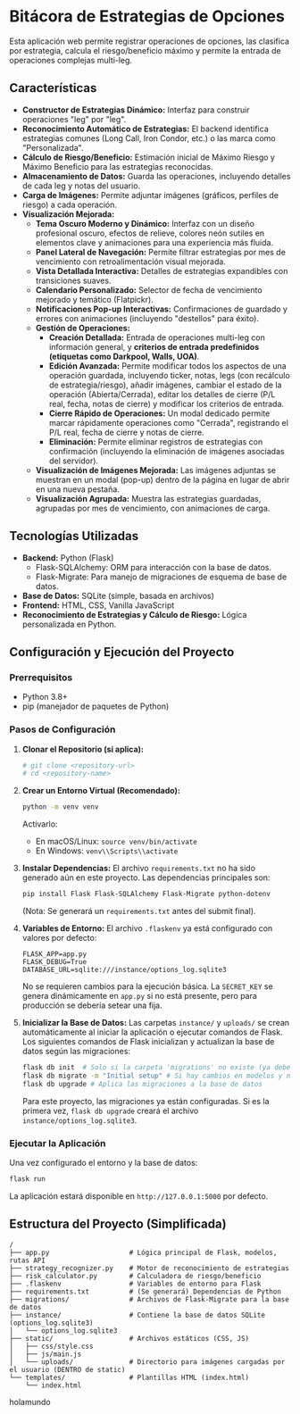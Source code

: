 # Bitácora de Estrategias de Opciones

Esta aplicación web permite registrar operaciones de opciones, las clasifica por estrategia, calcula el riesgo/beneficio máximo y permite la entrada de operaciones complejas multi-leg.

## Características

- **Constructor de Estrategias Dinámico:** Interfaz para construir operaciones "leg" por "leg".
- **Reconocimiento Automático de Estrategias:** El backend identifica estrategias comunes (Long Call, Iron Condor, etc.) o las marca como "Personalizada".
- **Cálculo de Riesgo/Beneficio:** Estimación inicial de Máximo Riesgo y Máximo Beneficio para las estrategias reconocidas.
- **Almacenamiento de Datos:** Guarda las operaciones, incluyendo detalles de cada leg y notas del usuario.
- **Carga de Imágenes:** Permite adjuntar imágenes (gráficos, perfiles de riesgo) a cada operación.
- **Visualización Mejorada:**
    - **Tema Oscuro Moderno y Dinámico:** Interfaz con un diseño profesional oscuro, efectos de relieve, colores neón sutiles en elementos clave y animaciones para una experiencia más fluida.
    - **Panel Lateral de Navegación:** Permite filtrar estrategias por mes de vencimiento con retroalimentación visual mejorada.
    - **Vista Detallada Interactiva:** Detalles de estrategias expandibles con transiciones suaves.
    - **Calendario Personalizado:** Selector de fecha de vencimiento mejorado y temático (Flatpickr).
    - **Notificaciones Pop-up Interactivas:** Confirmaciones de guardado y errores con animaciones (incluyendo "destellos" para éxito).
    - **Gestión de Operaciones:**
        - **Creación Detallada:** Entrada de operaciones multi-leg con información general, y **criterios de entrada predefinidos (etiquetas como Darkpool, Walls, UOA)**.
        - **Edición Avanzada:** Permite modificar todos los aspectos de una operación guardada, incluyendo ticker, notas, legs (con recálculo de estrategia/riesgo), añadir imágenes, cambiar el estado de la operación (Abierta/Cerrada), editar los detalles de cierre (P/L real, fecha, notas de cierre) y modificar los criterios de entrada.
        - **Cierre Rápido de Operaciones:** Un modal dedicado permite marcar rápidamente operaciones como "Cerrada", registrando el P/L real, fecha de cierre y notas de cierre.
        - **Eliminación:** Permite eliminar registros de estrategias con confirmación (incluyendo la eliminación de imágenes asociadas del servidor).
    - **Visualización de Imágenes Mejorada:** Las imágenes adjuntas se muestran en un modal (pop-up) dentro de la página en lugar de abrir en una nueva pestaña.
    - **Visualización Agrupada:** Muestra las estrategias guardadas, agrupadas por mes de vencimiento, con animaciones de carga.


## Tecnologías Utilizadas

- **Backend:** Python (Flask)
  - Flask-SQLAlchemy: ORM para interacción con la base de datos.
  - Flask-Migrate: Para manejo de migraciones de esquema de base de datos.
- **Base de Datos:** SQLite (simple, basada en archivos)
- **Frontend:** HTML, CSS, Vanilla JavaScript
- **Reconocimiento de Estrategias y Cálculo de Riesgo:** Lógica personalizada en Python.

## Configuración y Ejecución del Proyecto

### Prerrequisitos

- Python 3.8+
- pip (manejador de paquetes de Python)

### Pasos de Configuración

1.  **Clonar el Repositorio (si aplica):**
    ```bash
    # git clone <repository-url>
    # cd <repository-name>
    ```

2.  **Crear un Entorno Virtual (Recomendado):**
    ```bash
    python -m venv venv
    ```
    Activarlo:
    - En macOS/Linux: `source venv/bin/activate`
    - En Windows: `venv\\Scripts\\activate`

3.  **Instalar Dependencias:**
    El archivo `requirements.txt` no ha sido generado aún en este proyecto. Las dependencias principales son:
    ```bash
    pip install Flask Flask-SQLAlchemy Flask-Migrate python-dotenv
    ```
    (Nota: Se generará un `requirements.txt` antes del submit final).

4.  **Variables de Entorno:**
    El archivo `.flaskenv` ya está configurado con valores por defecto:
    ```
    FLASK_APP=app.py
    FLASK_DEBUG=True
    DATABASE_URL=sqlite:///instance/options_log.sqlite3
    ```
    No se requieren cambios para la ejecución básica. La `SECRET_KEY` se genera dinámicamente en `app.py` si no está presente, pero para producción se debería setear una fija.

5.  **Inicializar la Base de Datos:**
    Las carpetas `instance/` y `uploads/` se crean automáticamente al iniciar la aplicación o ejecutar comandos de Flask.
    Los siguientes comandos de Flask inicializan y actualizan la base de datos según las migraciones:
    ```bash
    flask db init  # Solo si la carpeta 'migrations' no existe (ya debería existir)
    flask db migrate -m "Initial setup" # Si hay cambios en modelos y no hay script de migración
    flask db upgrade # Aplica las migraciones a la base de datos
    ```
    Para este proyecto, las migraciones ya están configuradas. Si es la primera vez, `flask db upgrade` creará el archivo `instance/options_log.sqlite3`.

### Ejecutar la Aplicación

Una vez configurado el entorno y la base de datos:
```bash
flask run
```
La aplicación estará disponible en `http://127.0.0.1:5000` por defecto.

## Estructura del Proyecto (Simplificada)

```
/
├── app.py                    # Lógica principal de Flask, modelos, rutas API
├── strategy_recognizer.py    # Motor de reconocimiento de estrategias
├── risk_calculator.py        # Calculadora de riesgo/beneficio
├── .flaskenv                 # Variables de entorno para Flask
├── requirements.txt          # (Se generará) Dependencias de Python
├── migrations/               # Archivos de Flask-Migrate para la base de datos
├── instance/                 # Contiene la base de datos SQLite (options_log.sqlite3)
│   └── options_log.sqlite3
├── static/                   # Archivos estáticos (CSS, JS)
│   ├── css/style.css
│   ├── js/main.js
│   └── uploads/              # Directorio para imágenes cargadas por el usuario (DENTRO de static)
└── templates/                # Plantillas HTML (index.html)
    └── index.html
```

holamundo